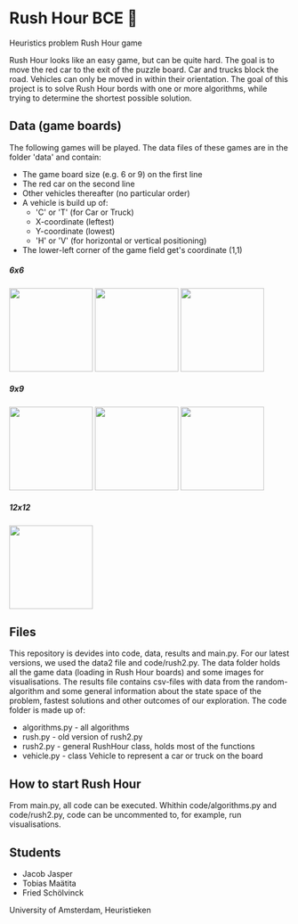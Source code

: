 # Rush Hour BCE :car: 
Heuristics problem Rush Hour game

Rush Hour looks like an easy game, but can be quite hard. The goal is to move the red car to the exit of the puzzle board. Car and trucks block the road. Vehicles can only be moved in within their orientation. The goal of this project is to solve Rush Hour bords with one or more algorithms, while trying to determine the shortest possible solution. 


## Data (game boards)
The following games will be played. The data files of these games are in the folder 'data' and contain:
* The game board size (e.g. 6 or 9) on the first line
* The red car on the second line
* Other vehicles thereafter (no particular order)
* A vehicle is build up of:
  * 'C' or 'T' (for Car or Truck)
  * X-coordinate (leftest)
  * Y-coordinate (lowest)
  * 'H' or 'V' (for horizontal or vertical positioning)
 * The lower-left corner of the game field get's coordinate (1,1)

##### 6x6
<img src="http://heuristieken.nl/wiki/images/9/95/Rushhour6x6_1.jpg" width="150" style="max-width:100%;"> <img src="http://heuristieken.nl/wiki/images/a/aa/Rushhour6x6_2.jpg" width="150" style="max-width:100%;"> <img src="http://heuristieken.nl/wiki/images/c/c7/Rushhour6x6_3.jpg" width="150" style="max-width:100%;">

##### 9x9
<img src="http://heuristieken.nl/wiki/images/9/96/Rushhour9x9_1.jpg" width="150" style="max-width:100%;"> <img src="http://heuristieken.nl/wiki/images/1/1e/Rushhour9x9_2.jpg" width="150" style="max-width:100%;"> <img src="http://heuristieken.nl/wiki/images/9/95/Rushhour9x9_3.jpg" width="150" style="max-width:100%;">

##### 12x12
<img src="http://heuristieken.nl/wiki/images/2/26/Rushhour12x12_1.jpg" width="150" style="max-width:100%;">


## Files
This repository is devides into code, data, results and main.py. For our latest versions, we used the data2 file and code/rush2.py. The data folder holds all the game data (loading in Rush Hour boards) and some images for visualisations. The results file contains csv-files with data from the random-algorithm and some general information about the state space of the problem, fastest solutions and other outcomes of our exploration. The code folder is made up of:
* algorithms.py - all algorithms
* rush.py - old version of rush2.py
* rush2.py - general RushHour class, holds most of the functions
* vehicle.py - class Vehicle to represent a car or truck on the board


## How to start Rush Hour
From main.py, all code can be executed. Whithin code/algorithms.py and code/rush2.py, code can be uncommented to, for example, run visualisations. 


## Students
* Jacob Jasper
* Tobias Maätita
* Fried Schölvinck

University of Amsterdam, Heuristieken
